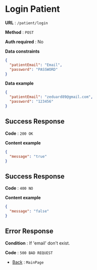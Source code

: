 # Login Patient

**URL** : `/patient/login`

**Method** : `POST`

**Auth required** : No

**Data constraints**

```json
{
  "patientEmail": "Email",
  "password": "PASSWORD"
}
```

**Data example**

```json
{
  "patientEmail": "zeduard89@gmail.com",
  "password": "123456"
}
```

## Success Response

**Code** : `200 OK`

**Content example**

```json
{
  "message": "true"
}
```

## Success Response

**Code** : `400 NO`

**Content example**

```json
{
  "message": "false"
}
```

## Error Response

**Condition** : If 'email' don't exist.

**Code** : `500 BAD REQUEST`

- [Back](../../README.md) : `MainPage`
